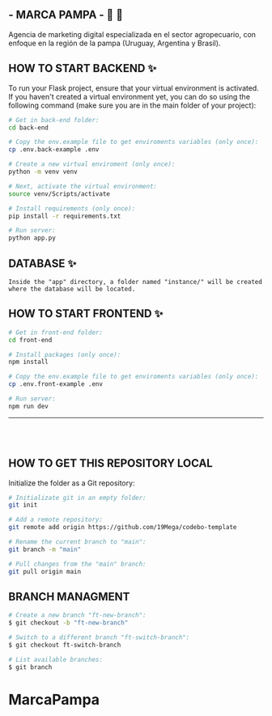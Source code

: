 ## - MARCA PAMPA -  📸 🌾

Agencia de marketing digital especializada en el sector agropecuario, con enfoque en la región de la pampa (Uruguay, Argentina y Brasil).

## HOW TO START BACKEND ✨

To run your Flask project, ensure that your virtual environment is activated. If you haven't created a virtual environment yet, you can do so using the following command (make sure you are in the main folder of your project):  

```bash
# Get in back-end folder:  
cd back-end  

# Copy the env.example file to get enviroments variables (only once):  
cp .env.back-example .env  

# Create a new virtual enviroment (only once):  
python -m venv venv  

# Next, activate the virtual environment:  
source venv/Scripts/activate  

# Install requirements (only once):  
pip install -r requirements.txt  

# Run server:  
python app.py  
```

## DATABASE ✨
```
Inside the "app" directory, a folder named "instance/" will be created where the database will be located.  
```

## HOW TO START FRONTEND ✨
```bash
# Get in front-end folder:  
cd front-end  

# Install packages (only once):  
npm install  

# Copy the env.example file to get enviroments variables (only once):  
cp .env.front-example .env  

# Run server:  
npm run dev  
```


<hr>
<br></br>

## **HOW TO GET THIS REPOSITORY LOCAL**
Initialize the folder as a Git repository:  
```bash
# Initializate git in an empty folder:  
git init  

# Add a remote repository:  
git remote add origin https://github.com/19Mega/codebo-template  

# Rename the current branch to "main":  
git branch -m "main"  

# Pull changes from the "main" branch:  
git pull origin main  
```

## BRANCH MANAGMENT

```bash
# Create a new branch "ft-new-branch":  
$ git checkout -b "ft-new-branch"  

# Switch to a different branch "ft-switch-branch":  
$ git checkout ft-switch-branch  

# List available branches:  
$ git branch  
```

# MarcaPampa

